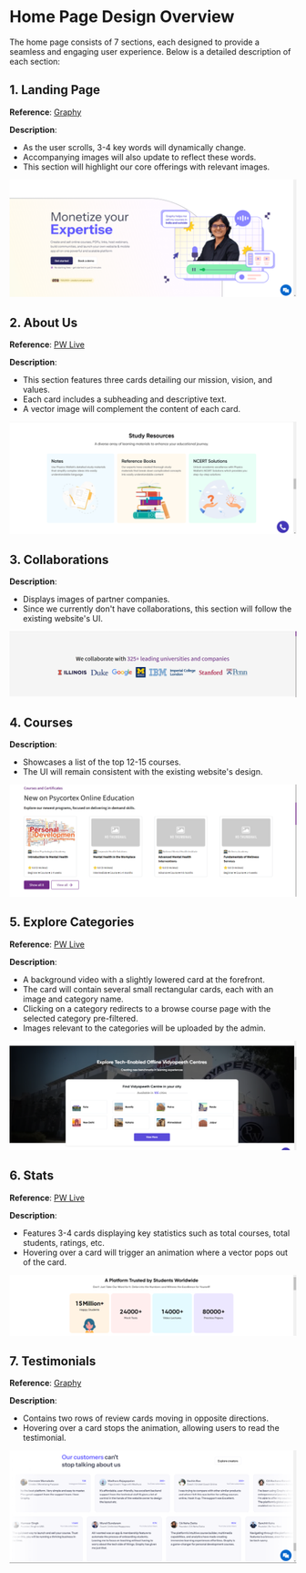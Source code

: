 # Home Page Design Overview

The home page consists of 7 sections, each designed to provide a seamless and engaging user experience. Below is a detailed description of each section:

## 1. Landing Page

**Reference**: [Graphy](https://graphy.com/)

**Description**:

- As the user scrolls, 3-4 key words will dynamically change.
- Accompanying images will also update to reflect these words.
- This section will highlight our core offerings with relevant images.

![Landing Page](image-1.png)

## 2. About Us

**Reference**: [PW Live](https://pw.live)

**Description**:

- This section features three cards detailing our mission, vision, and values.
- Each card includes a subheading and descriptive text.
- A vector image will complement the content of each card.

![About Us](image.png)

## 3. Collaborations

**Description**:

- Displays images of partner companies.
- Since we currently don't have collaborations, this section will follow the existing website's UI.

![Collaborations](image-2.png)

## 4. Courses

**Description**:

- Showcases a list of the top 12-15 courses.
- The UI will remain consistent with the existing website's design.

![Courses](image-3.png)

## 5. Explore Categories

**Reference**: [PW Live](https://pw.live)

**Description**:

- A background video with a slightly lowered card at the forefront.
- The card will contain several small rectangular cards, each with an image and category name.
- Clicking on a category redirects to a browse course page with the selected category pre-filtered.
- Images relevant to the categories will be uploaded by the admin.

![Explore Categories](image-4.png)

## 6. Stats

**Reference**: [PW Live](https://pw.live)

**Description**:

- Features 3-4 cards displaying key statistics such as total courses, total students, ratings, etc.
- Hovering over a card will trigger an animation where a vector pops out of the card.

![Stats](image-5.png)

## 7. Testimonials

**Reference**: [Graphy](https://graphy.com/)

**Description**:

- Contains two rows of review cards moving in opposite directions.
- Hovering over a card stops the animation, allowing users to read the testimonial.

![Testimonials](image-7.png)
